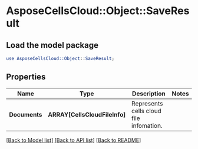 # AsposeCellsCloud::Object::SaveResult 

## Load the model package
```perl
use AsposeCellsCloud::Object::SaveResult;
```

## Properties
Name | Type | Description | Notes
------------ | ------------- | ------------- | -------------
**Documents** | **ARRAY[CellsCloudFileInfo]** | Represents cells cloud file infomation. |  

[[Back to Model list]](../README.md#documentation-for-models) [[Back to API list]](../README.md#documentation-for-api-endpoints) [[Back to README]](../README.md)

